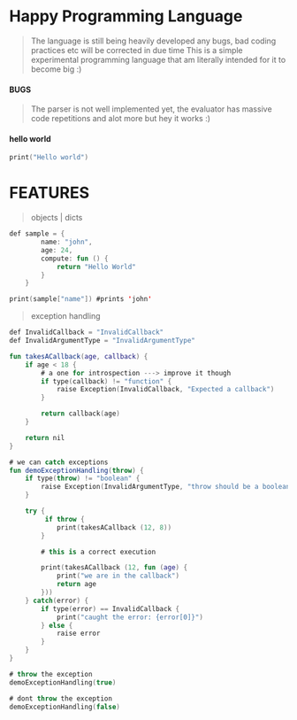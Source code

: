 # Happy Programming Language
> The language is still being heavily developed any bugs, bad coding practices etc will be corrected in due time
> This is a simple experimental programming language that am literally intended for it to become big :)

#### BUGS
> The parser is not well implemented yet, the evaluator has massive code repetitions and alot more but hey it works :)

#### hello world
```kotlin
print("Hello world")
```

# FEATURES

> objects | dicts
```kotlin
def sample = {
        name: "john",
        age: 24,
        compute: fun () {
            return "Hello World"
        }
    }

print(sample["name"]) #prints 'john'
```

> exception handling
```kotlin
def InvalidCallback = "InvalidCallback"
def InvalidArgumentType = "InvalidArgumentType"

fun takesACallback(age, callback) {
    if age < 18 {
        # a one for introspection ---> improve it though
        if type(callback) != "function" {
            raise Exception(InvalidCallback, "Expected a callback")
        }

        return callback(age)
    }

    return nil
}

# we can catch exceptions
fun demoExceptionHandling(throw) {
    if type(throw) != "boolean" {
        raise Exception(InvalidArgumentType, "throw should be a boolean")
    }

    try {
         if throw {
            print(takesACallback (12, 8))
        }

        # this is a correct execution

        print(takesACallback (12, fun (age) {
            print("we are in the callback")
            return age
        }))
    } catch(error) {
        if type(error) == InvalidCallback {
            print("caught the error: {error[0]}")
        } else {
            raise error
        }
    }
}

# throw the exception
demoExceptionHandling(true)

# dont throw the exception
demoExceptionHandling(false)
```
